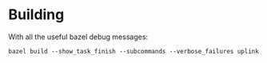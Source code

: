 # Building
With all the useful bazel debug messages:
```
bazel build --show_task_finish --subcommands --verbose_failures uplink
```
